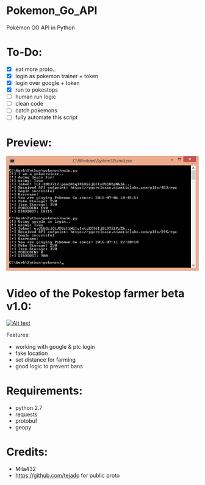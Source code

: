 # Pokemon_Go_API
Pokémon GO API in Python

# To-Do:
- [x] eat more proto..
- [x] login as pokemon trainer + token
- [x] login over google + token
- [x] run to pokestops
- [ ] human run logic
- [ ] clean code
- [ ] catch pokemons
- [ ] fully automate this script

# Preview:

![Alt text](etc/screen.png?raw=true "result screen")

# Video of the Pokestop farmer beta v1.0:

[![Alt text](http://img.youtube.com/vi/i1UmYyntz8A/0.jpg)](http://www.youtube.com/watch?v=i1UmYyntz8A "Pokemon_Go_API Pokestop farmer")

Features:
- working with google & ptc login
- fake location
- set distance for farming
- good logic to prevent bans

# Requirements:
- python 2.7
- requests
- protobuf
- geopy

# Credits:
- Mila432
- https://github.com/tejado for public proto
